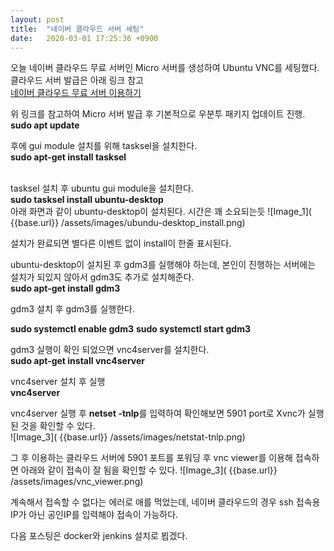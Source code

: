 ```yaml
---
layout: post
title:  "네이버 클라우드 서버 세팅"
date:   2020-03-01 17:25:36 +0900
---
```


오늘 네이버 클라우드 무료 서버인 Micro 서버를 생성하여 Ubuntu VNC를 세팅했다.
클라우드 서버 발급은 아래 링크 참고<br>
[네이버 클라우드 무료 서버 이용하기](https://blog.naver.com/nieah914/221609709142 "네이버블로그 - 피드백맨님")

위 링크를 참고하여 Micro 서버 발급 후 기본적으로 우분투 패키지 업데이트 진행.
<br>
**sudo apt update**

후에 gui module 설치를 위해 tasksel을 설치한다.<br>
**sudo apt-get install tasksel**<br><br>


tasksel 설치 후 ubuntu gui module을 설치한다.<br>
**sudo tasksel install ubuntu-desktop**<br>
아래 화면과 같이 ubuntu-desktop이 설치된다. 시간은 꽤 소요되는듯
![Image_1]( {{base.url}} /assets/images/ubundu-desktop_install.png)

설치가 완료되면 별다른 이벤트 없이 install이 한줄 표시된다.

ubuntu-desktop이 설치된 후 gdm3를 실행해야 하는데, 본인이 진행하는 서버에는 설치가 되있지 않아서 gdm3도 추가로 설치해준다.
<br>
**sudo apt-get install gdm3**

gdm3 설치 후 gdm3를 실행한다.

**sudo systemctl enable gdm3**
**sudo systemctl start gdm3**

gdm3 실행이 확인 되었으면 vnc4server를 설치한다.<br>
**sudo apt-get install vnc4server**

vnc4server 설치 후 실행<br>
**vnc4server**

vnc4server 실행 후 **netset -tnlp**를 입력하여 확인해보면 5901 port로 Xvnc가 실행된 것을 확인할 수 있다.<br>
![Image_3]( {{base.url}} /assets/images/netstat-tnlp.png)

그 후 이용하는 클라우드 서버에 5901 포트를 포워딩 후 vnc viewer를 이용해 접속하면 아래와 같이 접속이 잘 됨을 확인할 수 있다.
![Image_3]( {{base.url}} /assets/images/vnc_viewer.png)

계속해서 접속할 수 없다는 에러로 애를 먹었는데, 네이버 클라우드의 경우 ssh 접속용 IP가 아닌 공인IP를 입력해야 접속이 가능하다.

다음 포스팅은 docker와 jenkins 설치로 뵙겠다.

